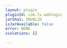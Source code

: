 ```yaml
---
layout: plugin
pluginId: com.lv.weblogic
jarSha1: INVALID
isJarAvailable: false
error: NONE
violations: []

---
```

